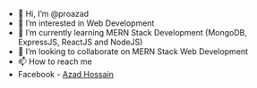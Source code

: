 - 👋 Hi, I’m @proazad
- 👀 I’m interested in Web Development
- 🌱 I’m currently learning MERN Stack Development (MongoDB, ExpressJS, ReactJS and NodeJS)
- 💞️ I’m looking to collaborate on MERN Stack Web Development
- 📫 How to reach me
- Facebook - <a href="https://facebook.com/azadfree" target="_blank">Azad Hossain</a>

<!---
proazad/proazad is a ✨ special ✨ repository because its `README.md` (this file) appears on your GitHub profile.
You can click the Preview link to take a look at your changes.
--->
